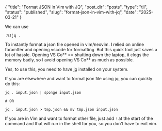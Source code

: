 {
  "title": "Format JSON in Vim with JQ",
  "post_dir": "posts",
  "type": "til",
  "status": "published",
  "slug": "format-json-in-vim-with-jq",
  "date": "2025-03-21"
}

We can use 
```
:%!jq .
```

To instantly format a json file opened in vim/neovim.
I relied on online foramtter and opening vscode for formatting.
But this quick tool just saves a lot of hassle. Opening VS Co** == shutting down the laptop, it clogs the memory badly, so I avoid opening VS Co** as much as possible.

Yes, to use this, you need to have [jq](https://jqlang.org/) installed on your system.


If you are elsewhere and want to format json file using jq, you can quickly do this:
```
jq . input.json | sponge input.json

# OR

jq . input.json > tmp.json && mv tmp.json input.json

```
If you are in Vim and want to format other file, just add `!` at the start of the command and that will run in the shell for you, so you don't have to exit vim.
